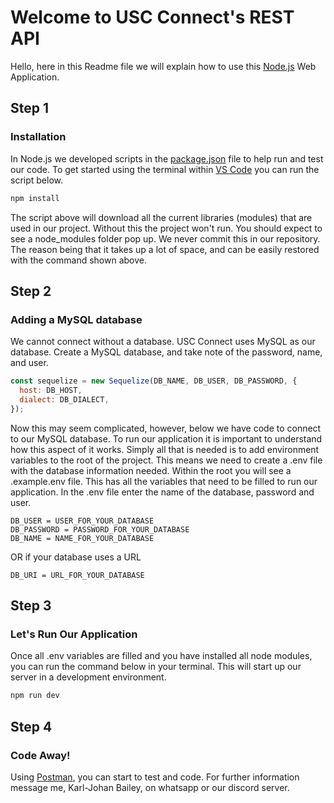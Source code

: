 # Welcome to USC Connect's REST API

Hello, here in this Readme file we will explain how to use this [Node.js](https://nodejs.org/en/) Web Application.

## Step 1

### Installation

In Node.js we developed scripts in the [package.json](https://www.tabnine.com/blog/node-modules-package-json/?utm_term=&utm_campaign=&utm_source=adwords&utm_medium=ppc&hsa_acc=4311736126&hsa_cam=14854202152&hsa_grp=&hsa_ad=&hsa_src=x&hsa_tgt=&hsa_kw=&hsa_mt=&hsa_net=adwords&hsa_ver=3&gclid=CjwKCAiA55mPBhBOEiwANmzoQuwqSbOaUsDOpBj_hSIvb4tkNYGvlJ4w1QYruFkv2MpzXohd1ldXdRoC0zkQAvD_BwE) file to help run and test our code.
To get started using the terminal within [VS Code](https://code.visualstudio.com/) you can run the script below.

```bash
npm install
```

The script above will download all the current libraries (modules) that are used in our project. Without this the project won't run. You should expect to see a node_modules folder pop up. We never commit this in our repository. The reason being that it takes up a lot of space, and can be easily restored with the command shown above.

## Step 2

### Adding a MySQL database

We cannot connect without a database. USC Connect uses MySQL as our database. Create a MySQL database, and take note of the password, name, and user.

```javascript
const sequelize = new Sequelize(DB_NAME, DB_USER, DB_PASSWORD, {
  host: DB_HOST,
  dialect: DB_DIALECT,
});
```

Now this may seem complicated, however, below we have code to connect to our MySQL database. To run our application it is important to understand how this aspect of it works. Simply all that is needed is to add environment variables to the root of the project. This means we need to create a .env file with the database information needed. Within the root you will see a .example.env file. This has all the variables that need to be filled to run our application. In the .env file enter the name of the database, password and user.

```.env
DB_USER = USER_FOR_YOUR_DATABASE
DB_PASSWORD = PASSWORD_FOR_YOUR_DATABASE
DB_NAME = NAME_FOR_YOUR_DATABASE
```

OR if your database uses a URL

```.env
DB_URI = URL_FOR_YOUR_DATABASE
```

## Step 3

### Let's Run Our Application

Once all .env variables are filled and you have installed all node modules, you can run the command below in your terminal. This will start up our server in a development environment.

```bash
npm run dev
```

## Step 4

### Code Away!

Using [Postman](https://www.postman.com/), you can start to test and code. For further information message me, Karl-Johan Bailey, on whatsapp or our discord server.
